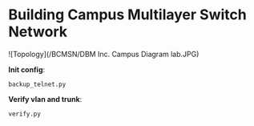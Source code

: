 # Building Campus Multilayer Switch Network

![Topology](/BCMSN/DBM Inc. Campus Diagram lab.JPG)

**Init config**:
```
backup_telnet.py
```

**Verify vlan and trunk**:
```
verify.py
```